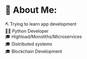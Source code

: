 # 💫 About Me:
⛏ Trying to learn app development<br>
👨‍💻 Python Developer <br>
🎓 Highload/Monoliths/Microservices <br>
🎓 Distributed systems <br>
🎓 Blockchain Development <br>
